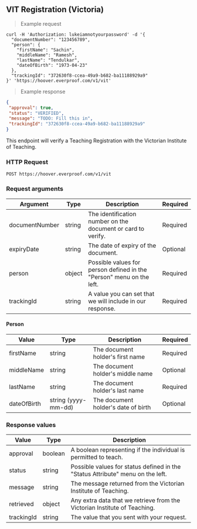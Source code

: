 ## VIT Registration (Victoria)

> Example request

```shell
curl -H 'Authorization: lukeiamnotyourpassword' -d '{
  "documentNumber": "123456789",
  "person": {
    "firstName": "Sachin",
    "middleName": "Ramesh",
    "lastName": "Tendulkar",
    "dateOfBirth": "1973-04-23"
  },
  "trackingId": "372630f8-ccea-49a9-b682-ba11188929a9"
}' 'https://hoover.everproof.com/v1/vit'
```

> Example response

```json
{
 "approval": true,
 "status": "VERIFIED",
 "message": "TODO: Fill this in",
 "trackingId": "372630f8-ccea-49a9-b682-ba11188929a9"
}
```

This endpoint will verify a Teaching Registration with the Victorian Institute of Teaching.

### HTTP Request

`POST https://hoover.everproof.com/v1/vit`

### Request arguments

Argument        | Type   | Description                                                          | Required
----------------| ------ | -------------------------------------------------------------------- | -----------
documentNumber  | string | The identification number on the document or card to verify.         | Required
expiryDate      | string | The date of expiry of the document.                                  | Optional
person          | object | Possible values for person defined in the "Person" menu on the left. | Required
trackingId      | string | A value you can set that we will include in our response.            | Required

#### Person

Value       | Type                 | Description                         | Required
----------- | -------------------- | ----------------------------------- | --------
firstName   | string               | The document holder's first name    | Required
middleName  | string               | The document holder's middle name   | Optional
lastName    | string               | The document holder's last name     | Required
dateOfBirth | string (yyyy-mm-dd)  | The document holder's date of birth | Optional

### Response values

Value       | Type    | Description                         
----------- | ------- | -----------------------------
approval    | boolean | A boolean representing if the individual is permitted to teach.
status      | string  | Possible values for status defined in the "Status Attribute" menu on the left.
message     | string  | The message returned from the Victorian Institute of Teaching.
retrieved   | object  | Any extra data that we retrieve from the Victorian Institute of Teaching.
trackingId  | string  | The value that you sent with your request.
